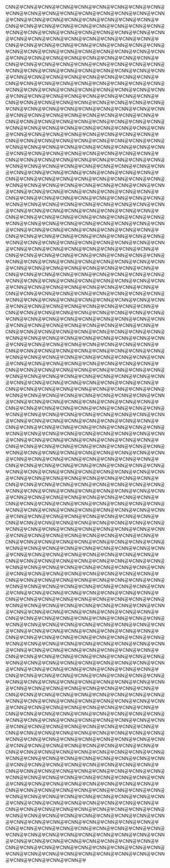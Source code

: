 CNN공부CNN공부CNN공부CNN공부CNN공부CNN공부CNN공부CNN공부CNN공부CNN공부CNN공부CNN공부CNN공부CNN공부CNN공부CNN공부CNN공부CNN공부CNN공부CNN공부CNN공부CNN공부CNN공부CNN공부CNN공부CNN공부CNN공부CNN공부CNN공부CNN공부CNN공부CNN공부CNN공부CNN공부CNN공부CNN공부CNN공부CNN공부CNN공부CNN공부CNN공부CNN공부CNN공부CNN공부CNN공부CNN공부CNN공부CNN공부CNN공부CNN공부CNN공부CNN공부CNN공부CNN공부CNN공부CNN공부CNN공부CNN공부CNN공부CNN공부CNN공부CNN공부CNN공부CNN공부CNN공부CNN공부CNN공부CNN공부CNN공부CNN공부CNN공부CNN공부CNN공부CNN공부CNN공부CNN공부CNN공부CNN공부CNN공부CNN공부CNN공부CNN공부CNN공부CNN공부CNN공부CNN공부CNN공부CNN공부CNN공부CNN공부CNN공부CNN공부CNN공부CNN공부CNN공부CNN공부CNN공부CNN공부CNN공부CNN공부CNN공부CNN공부CNN공부CNN공부CNN공부CNN공부CNN공부CNN공부CNN공부CNN공부CNN공부CNN공부CNN공부CNN공부CNN공부CNN공부CNN공부CNN공부CNN공부CNN공부CNN공부CNN공부CNN공부CNN공부CNN공부CNN공부CNN공부CNN공부CNN공부CNN공부CNN공부CNN공부CNN공부CNN공부CNN공부CNN공부CNN공부CNN공부CNN공부CNN공부CNN공부CNN공부CNN공부CNN공부CNN공부CNN공부CNN공부CNN공부CNN공부CNN공부CNN공부CNN공부CNN공부CNN공부CNN공부CNN공부CNN공부CNN공부CNN공부CNN공부CNN공부CNN공부CNN공부CNN공부CNN공부CNN공부CNN공부CNN공부CNN공부CNN공부CNN공부CNN공부CNN공부CNN공부CNN공부CNN공부CNN공부CNN공부CNN공부CNN공부CNN공부CNN공부CNN공부CNN공부CNN공부CNN공부CNN공부CNN공부CNN공부CNN공부CNN공부CNN공부CNN공부CNN공부CNN공부CNN공부CNN공부CNN공부CNN공부CNN공부CNN공부CNN공부CNN공부CNN공부CNN공부CNN공부CNN공부CNN공부CNN공부CNN공부CNN공부CNN공부CNN공부CNN공부CNN공부CNN공부CNN공부CNN공부CNN공부CNN공부CNN공부CNN공부CNN공부CNN공부CNN공부CNN공부CNN공부CNN공부CNN공부CNN공부CNN공부CNN공부CNN공부CNN공부CNN공부CNN공부CNN공부CNN공부CNN공부CNN공부CNN공부CNN공부CNN공부CNN공부CNN공부CNN공부CNN공부CNN공부CNN공부CNN공부CNN공부CNN공부CNN공부CNN공부CNN공부CNN공부CNN공부CNN공부CNN공부CNN공부CNN공부CNN공부CNN공부CNN공부CNN공부CNN공부CNN공부CNN공부CNN공부CNN공부CNN공부CNN공부CNN공부CNN공부CNN공부CNN공부CNN공부CNN공부CNN공부CNN공부CNN공부CNN공부CNN공부CNN공부CNN공부CNN공부CNN공부CNN공부CNN공부CNN공부CNN공부CNN공부CNN공부CNN공부CNN공부CNN공부CNN공부CNN공부CNN공부CNN공부CNN공부CNN공부CNN공부CNN공부CNN공부CNN공부CNN공부CNN공부CNN공부CNN공부CNN공부CNN공부CNN공부CNN공부CNN공부CNN공부CNN공부CNN공부CNN공부CNN공부CNN공부CNN공부CNN공부CNN공부CNN공부CNN공부CNN공부CNN공부CNN공부CNN공부CNN공부CNN공부CNN공부CNN공부CNN공부CNN공부CNN공부CNN공부CNN공부CNN공부CNN공부CNN공부CNN공부CNN공부CNN공부CNN공부CNN공부CNN공부CNN공부CNN공부CNN공부CNN공부CNN공부CNN공부CNN공부CNN공부CNN공부CNN공부CNN공부CNN공부CNN공부CNN공부CNN공부CNN공부CNN공부CNN공부CNN공부CNN공부CNN공부CNN공부CNN공부CNN공부CNN공부CNN공부CNN공부CNN공부CNN공부CNN공부CNN공부CNN공부CNN공부CNN공부CNN공부CNN공부CNN공부CNN공부CNN공부CNN공부CNN공부CNN공부CNN공부CNN공부CNN공부CNN공부CNN공부CNN공부CNN공부CNN공부CNN공부CNN공부CNN공부CNN공부CNN공부CNN공부CNN공부CNN공부CNN공부CNN공부CNN공부CNN공부CNN공부CNN공부CNN공부CNN공부CNN공부CNN공부CNN공부CNN공부CNN공부CNN공부CNN공부CNN공부CNN공부CNN공부CNN공부CNN공부CNN공부CNN공부CNN공부CNN공부CNN공부CNN공부CNN공부CNN공부CNN공부CNN공부CNN공부CNN공부CNN공부CNN공부CNN공부CNN공부CNN공부CNN공부CNN공부CNN공부CNN공부CNN공부CNN공부CNN공부CNN공부CNN공부CNN공부CNN공부CNN공부CNN공부CNN공부CNN공부CNN공부CNN공부CNN공부CNN공부CNN공부CNN공부CNN공부CNN공부CNN공부CNN공부CNN공부CNN공부CNN공부CNN공부CNN공부CNN공부CNN공부CNN공부CNN공부CNN공부CNN공부CNN공부CNN공부CNN공부CNN공부CNN공부CNN공부CNN공부CNN공부CNN공부CNN공부CNN공부CNN공부CNN공부CNN공부CNN공부CNN공부CNN공부CNN공부CNN공부CNN공부CNN공부CNN공부CNN공부CNN공부CNN공부CNN공부CNN공부CNN공부CNN공부CNN공부CNN공부CNN공부CNN공부CNN공부CNN공부CNN공부CNN공부CNN공부CNN공부CNN공부CNN공부CNN공부CNN공부CNN공부CNN공부CNN공부CNN공부CNN공부CNN공부CNN공부CNN공부CNN공부CNN공부CNN공부CNN공부CNN공부CNN공부CNN공부CNN공부CNN공부CNN공부CNN공부CNN공부CNN공부CNN공부CNN공부CNN공부CNN공부CNN공부CNN공부CNN공부CNN공부CNN공부CNN공부CNN공부CNN공부CNN공부CNN공부CNN공부CNN공부CNN공부CNN공부CNN공부CNN공부CNN공부CNN공부CNN공부CNN공부CNN공부CNN공부CNN공부CNN공부CNN공부CNN공부CNN공부CNN공부CNN공부CNN공부CNN공부CNN공부CNN공부CNN공부CNN공부CNN공부CNN공부CNN공부CNN공부CNN공부CNN공부CNN공부CNN공부CNN공부CNN공부CNN공부CNN공부CNN공부CNN공부CNN공부CNN공부CNN공부CNN공부CNN공부CNN공부CNN공부CNN공부CNN공부CNN공부CNN공부CNN공부CNN공부CNN공부CNN공부CNN공부CNN공부CNN공부CNN공부CNN공부CNN공부CNN공부CNN공부CNN공부CNN공부CNN공부CNN공부CNN공부CNN공부CNN공부CNN공부CNN공부CNN공부CNN공부CNN공부CNN공부CNN공부CNN공부CNN공부CNN공부CNN공부CNN공부CNN공부CNN공부CNN공부CNN공부CNN공부CNN공부CNN공부CNN공부CNN공부CNN공부CNN공부CNN공부CNN공부CNN공부CNN공부CNN공부CNN공부CNN공부CNN공부CNN공부CNN공부CNN공부CNN공부CNN공부CNN공부CNN공부CNN공부CNN공부CNN공부CNN공부CNN공부CNN공부CNN공부CNN공부CNN공부CNN공부CNN공부CNN공부CNN공부CNN공부CNN공부CNN공부CNN공부CNN공부CNN공부CNN공부CNN공부CNN공부CNN공부CNN공부CNN공부CNN공부CNN공부CNN공부CNN공부CNN공부CNN공부CNN공부CNN공부CNN공부CNN공부CNN공부CNN공부CNN공부CNN공부CNN공부CNN공부CNN공부CNN공부CNN공부CNN공부CNN공부CNN공부CNN공부CNN공부CNN공부CNN공부CNN공부CNN공부CNN공부CNN공부CNN공부CNN공부CNN공부CNN공부CNN공부CNN공부CNN공부CNN공부CNN공부CNN공부CNN공부CNN공부CNN공부CNN공부CNN공부CNN공부CNN공부CNN공부CNN공부CNN공부CNN공부CNN공부CNN공부CNN공부CNN공부CNN공부CNN공부CNN공부CNN공부CNN공부CNN공부CNN공부CNN공부CNN공부CNN공부CNN공부CNN공부CNN공부CNN공부CNN공부CNN공부CNN공부CNN공부CNN공부CNN공부CNN공부CNN공부CNN공부CNN공부CNN공부CNN공부CNN공부CNN공부CNN공부CNN공부CNN공부CNN공부CNN공부CNN공부CNN공부CNN공부CNN공부CNN공부CNN공부CNN공부CNN공부CNN공부CNN공부CNN공부CNN공부CNN공부CNN공부CNN공부CNN공부CNN공부CNN공부CNN공부CNN공부CNN공부CNN공부CNN공부CNN공부CNN공부CNN공부CNN공부CNN공부CNN공부CNN공부CNN공부CNN공부CNN공부CNN공부CNN공부CNN공부CNN공부CNN공부CNN공부CNN공부CNN공부CNN공부CNN공부CNN공부CNN공부CNN공부CNN공부CNN공부CNN공부CNN공부CNN공부CNN공부CNN공부CNN공부CNN공부CNN공부CNN공부CNN공부CNN공부CNN공부CNN공부CNN공부CNN공부CNN공부CNN공부CNN공부CNN공부CNN공부CNN공부CNN공부CNN공부CNN공부CNN공부CNN공부CNN공부CNN공부CNN공부CNN공부CNN공부CNN공부CNN공부CNN공부CNN공부CNN공부CNN공부CNN공부CNN공부CNN공부CNN공부CNN공부CNN공부CNN공부CNN공부CNN공부CNN공부CNN공부CNN공부CNN공부CNN공부CNN공부CNN공부CNN공부CNN공부CNN공부CNN공부CNN공부CNN공부CNN공부CNN공부CNN공부CNN공부CNN공부CNN공부CNN공부CNN공부CNN공부CNN공부CNN공부CNN공부CNN공부CNN공부CNN공부CNN공부CNN공부CNN공부CNN공부CNN공부CNN공부CNN공부CNN공부CNN공부CNN공부CNN공부CNN공부CNN공부CNN공부CNN공부CNN공부CNN공부CNN공부CNN공부CNN공부CNN공부CNN공부CNN공부CNN공부CNN공부CNN공부CNN공부CNN공부CNN공부CNN공부CNN공부CNN공부CNN공부CNN공부CNN공부CNN공부CNN공부CNN공부CNN공부CNN공부CNN공부CNN공부CNN공부CNN공부CNN공부CNN공부CNN공부CNN공부CNN공부CNN공부CNN공부CNN공부CNN공부CNN공부CNN공부CNN공부CNN공부CNN공부CNN공부CNN공부CNN공부CNN공부CNN공부CNN공부CNN공부CNN공부CNN공부CNN공부CNN공부CNN공부CNN공부CNN공부CNN공부CNN공부CNN공부CNN공부CNN공부CNN공부CNN공부CNN공부CNN공부CNN공부CNN공부CNN공부CNN공부CNN공부CNN공부CNN공부CNN공부CNN공부CNN공부CNN공부CNN공부CNN공부CNN공부CNN공부CNN공부CNN공부CNN공부CNN공부CNN공부CNN공부CNN공부CNN공부CNN공부CNN공부CNN공부CNN공부CNN공부CNN공부CNN공부CNN공부CNN공부CNN공부CNN공부CNN공부CNN공부CNN공부CNN공부CNN공부CNN공부CNN공부CNN공부CNN공부CNN공부CNN공부CNN공부CNN공부CNN공부CNN공부CNN공부CNN공부CNN공부CNN공부CNN공부CNN공부CNN공부CNN공부CNN공부CNN공부CNN공부CNN공부CNN공부CNN공부CNN공부CNN공부CNN공부CNN공부CNN공부CNN공부CNN공부CNN공부CNN공부CNN공부CNN공부CNN공부CNN공부CNN공부CNN공부CNN공부CNN공부CNN공부CNN공부CNN공부CNN공부CNN공부CNN공부CNN공부CNN공부CNN공부CNN공부CNN공부CNN공부CNN공부CNN공부CNN공부CNN공부CNN공부CNN공부CNN공부CNN공부CNN공부CNN공부CNN공부CNN공부CNN공부CNN공부CNN공부CNN공부CNN공부CNN공부CNN공부CNN공부CNN공부CNN공부CNN공부CNN공부CNN공부CNN공부CNN공부CNN공부CNN공부CNN공부CNN공부CNN공부CNN공부CNN공부CNN공부CNN공부CNN공부CNN공부CNN공부CNN공부CNN공부CNN공부CNN공부CNN공부CNN공부CNN공부CNN공부CNN공부CNN공부CNN공부CNN공부CNN공부CNN공부CNN공부CNN공부CNN공부CNN공부CNN공부CNN공부CNN공부CNN공부CNN공부CNN공부CNN공부CNN공부CNN공부CNN공부CNN공부CNN공부CNN공부CNN공부CNN공부CNN공부CNN공부CNN공부CNN공부CNN공부CNN공부CNN공부CNN공부CNN공부CNN공부CNN공부CNN공부CNN공부CNN공부CNN공부CNN공부CNN공부CNN공부CNN공부CNN공부CNN공부CNN공부
